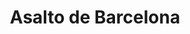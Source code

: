 ﻿---
title: "Asalto de Barcelona"
permalink: periodes_308.html
layout: periode
dataInici: 1714-08-12
dataFi: 1714-09-11
sidebar: periodes
pares:
  - id: 307
    title: "Guerra de Sucesión Española"
    dataInici: "(1701)"
    dataFi: "(1715)"

fills:
jocsPrincipals:
  - title: "11 de Setembre 1714"
    bggId: 38763

  - title: "11 de Setembre"
    bggId: 32335

  - title: "Victus: Barcelona 1714"
    bggId: 179547
    dataInici: 
    dataFi: 

jocsEscenaris:
jocsEpoca:
jocsEpocaEscenaris:
---
